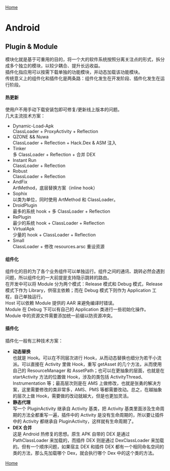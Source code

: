 [Home](../../README.md)  

# Android  

## Plugin & Module  
模块化就是基于可重用的目的，将一个大的软件系统按照分离关注点的形式，拆分成多个独立的模块，以较少耦合、提升长远收益。  
插件化指应用可以按需下载单独的功能模块，并动态加载该功能模块。  
传统意义上的组件化和插件化是两条路：组件化发生在开发阶段、插件化发生在运行阶段。  

#### 热更新  
使用户不用手动下载安装包即可修复/更新线上版本的问题。  
几大主流技术方案：  
- Dynamic-Load-Apk  
ClassLoader + ProxyActivity + Reflection  
- QZONE && Nuwa  
ClassLoader + Reflection + Hack.Dex & ASM 注入  
- Tinker  
多 ClassLoader + Reflection + 合并 DEX  
- Instant Run  
ClassLoader + Reflection  
- Robust  
ClassLoader + Reflection  
- AndFix  
ArtMethod，底层替换方案（inline hook）  
- Sophix  
以类为单位，同时使用 ArtMethod 和 ClassLoader。  
- DroidPlugin  
最多的系统 hook + 多 ClassLoader + Reflection  
- RePlugin  
最少的系统 hook + ClassLoader + Reflection  
- VirtualApk  
少量的 hook + ClassLoader + Reflection  
- Small  
ClassLoader + 修改 resources.arsc 重设资源  

#### 组件化  
组件化的目的为了各个业务组件可以单独运行。组件之间的通讯、跳转必然会遇到问题，所以组件化的一大前提是支持隐示跳转的路由。  
在开发中可以将 Module 分为两个模式：Release 模式和 Debug 模式，Release 模式下作为 Library，供宿主依赖；而在 Debug 模式下则作为 Application 工程，自己单独运行。  
Host 可以依赖 Module 提供的 AAR 来避免编译时错误。  
Module 在 Debug 下可以有自己的 Application 类进行一些初始化操作。  
Module 中的资源文件需要添加统一前缀以防资源冲突。  

#### 插件化  
插件化一般有三种技术方案：  
- **动态替换**  
也就是 Hook。可以在不同层次进行 Hook，从而动态替换也细分为若干小流派。可以直接在 Activity 里做 Hook，重写 getAsset 的几个方法，从而使用自己的 ResourceManager 和 AssetPath；也可以在更抽象的层面，也就是在 startActivity 方法的位置做 Hook，涉及的类包括 ActivityThread、Instrumentation 等；最高层次则是在 AMS 上做修改，也就是张勇的解决方案，这里需要修改的类非常多，AMS、PMS 等都需要改动。总之，在越抽象的层次上做 Hook，需要做的改动就越大，但是也更加灵活。  
- **静态代理**  
写一个 PluginActivity 继承自 Activity 基类，把 Activity 基类里面涉及生命周期的方法全都重写一遍，插件中的 Activity 是没有生命周期的，所以要让插件中的 Activity 都继承自 PluginActivity，这样就有生命周期了。  
- **DEX 合并**  
这是 Android 热修复的思想。原生 APK 自带的 DEX 是通过 PathClassLoader 来加载的，而插件 DEX 则是通过 DexClassLoader 来加载的。但有一个顺序问题，如果宿主 DEX 和插件 DEX 都有一个相同命名空间的类的方法，那么先加载哪个 Dex，就会执行哪个 Dex 中的这个类的方法。  

[Home](../../README.md)  
